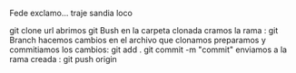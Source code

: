 Fede exclamo... traje sandia loco

git clone url
abrimos git Bush en la carpeta clonada
cramos la rama : git Branch <nombre de la rama>
hacemos cambios en el archivo que clonamos
preparamos y commitiamos los cambios:
git add .
git commit -m "commit"
enviamos a la rama creada : git push origin <nombre de la rama>
